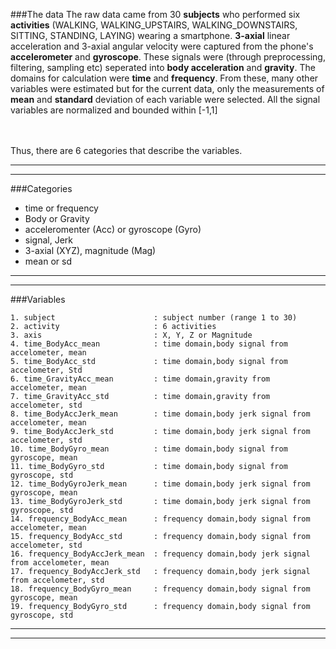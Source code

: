 ###The data
The raw data came from 30 **subjects** who performed six **activities**
(WALKING, WALKING_UPSTAIRS, WALKING_DOWNSTAIRS, SITTING, STANDING, LAYING) wearing a smartphone.
**3-axial** linear acceleration and 3-axial angular velocity were captured from the phone's **accelerometer** and **gyroscope**.
These signals were (through preprocessing, filtering, sampling etc) seperated into **body acceleration** and **gravity**.
The domains for calculation were **time** and **frequency**. From these, many other variables were estimated but for the current data, only the measurements of **mean** and **standard** deviation of each variable were selected. All the signal variables are normalized and bounded within [-1,1]

<br><br>
Thus, there are 6 categories that describe the variables.

--------------------------------------------
--------------------------------------------  
###Categories

* time or frequency
* Body or Gravity
* acceleromenter (Acc) or gyroscope (Gyro)
* signal, Jerk
* 3-axial (XYZ), magnitude (Mag)
* mean or sd

--------------------------------------------
--------------------------------------------  


###Variables  
```
1. subject						: subject number (range 1 to 30)
2. activity						: 6 activities
3. axis							: X, Y, Z or Magnitude
4. time_BodyAcc_mean			: time domain,body signal from accelometer, mean
5. time_BodyAcc_std				: time domain,body signal from accelometer, Std
6. time_GravityAcc_mean			: time domain,gravity from accelometer, mean
7. time_GravityAcc_std			: time domain,gravity from accelometer, std
8. time_BodyAccJerk_mean		: time domain,body jerk signal from accelometer, mean
9. time_BodyAccJerk_std			: time domain,body jerk signal from accelometer, std
10. time_BodyGyro_mean			: time domain,body signal from gyroscope, mean
11. time_BodyGyro_std			: time domain,body signal from gyroscope, std
12. time_BodyGyroJerk_mean		: time domain,body jerk signal from gyroscope, mean
13. time_BodyGyroJerk_std		: time domain,body jerk signal from gyroscope, std
14. frequency_BodyAcc_mean		: frequency domain,body signal from accelometer, mean
15. frequency_BodyAcc_std		: frequency domain,body signal from accelometer, std
16. frequency_BodyAccJerk_mean	: frequency domain,body jerk signal from accelometer, mean
17. frequency_BodyAccJerk_std	: frequency domain,body jerk signal from accelometer, std
18. frequency_BodyGyro_mean		: frequency domain,body signal from gyroscope, mean
19. frequency_BodyGyro_std		: frequency domain,body signal from gyroscope, std  

```
--------------------------------------------
--------------------------------------------  

